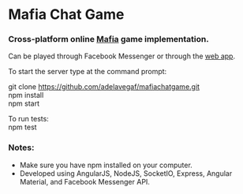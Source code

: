 # Mafia Chat Game 

### Cross-platform online [Mafia](https://en.wikipedia.org/wiki/Mafia_(party_game)) game implementation.

Can be played through Facebook Messenger or through the [web app](mafiachatgame.heroku.com). 

To start the server type at the command prompt:  
  
git clone https://github.com/adelavegaf/mafiachatgame.git  
npm install  
npm start  
  
To run tests:  
npm test  
  
### Notes:  
  * Make sure you have npm installed on your computer.  
  * Developed using AngularJS, NodeJS, SocketIO, Express, Angular Material, and Facebook Messenger API.
